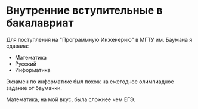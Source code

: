 # Внутренние вступительные в бакалавриат

Для поступления на "Программную Инженерию" в МГТУ им. Баумана я сдавала:
* Математика
* Русский
* Информатика

Экзамен по информатике был похож на ежегодное олимпиадное задание от бауманки.  

Математика, на мой вкус, была сложнее чем ЕГЭ.